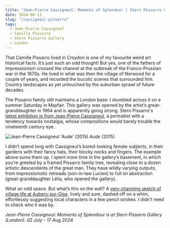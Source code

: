 ```yaml
---
title: "Jean-Pierre Cassigneul: Moments of Splendour | Stern Pissarro Gallery"
date: 2024-08-11
slug: "/cassigneul-pissarro"
tags:
  - Jean-Pierre Cassigneul
  - Camille Pissarro
  - Stern Pissarro Gallery
  - London
---
```


That Camille Pissarro lived in Croydon is one of my favourite weird art historical facts. It’s just such an odd thought! But yes, one of the fathers of Impressionism crossed the channel at the outbreak of the Franco-Prussian war in the 1870s. He lived in what was then the village of Norwood for a couple of years, and recorded the bucolic scenes that surrounded him. Country landscapes as yet untouched by the suburban sprawl of future decades.

The Pissarro family still maintains a London base: I stumbled across it on a summer Saturday in Mayfair. This gallery was opened by the artist’s great-granddaughter in 1964 and is apparently going strong. Stern Pissarro's [latest exhibition is from Jean-Pierre Cassigneul](https://issuu.com/pissarro/docs/stern_pissarro-cassigneu-online?fr=xKAE9_zU1NQ), a portraitist with a tendency towards nostalgia, whose compositions would barely trouble the nineteenth century eye.

![Jean-Pierre Cassigneul 'Aude' (2015)](/cassigneul-pissarro-1.jpeg)
_Aude_ (2015)

I didn’t spend long with Cassigneul’s bored-looking female subjects, in their gardens with their fancy hats, their blocky necks and fingers. The example above sums them up. I spent more time in the gallery’s basement, in which you’re greeted by a framed Pissarro family tree, revealing close to a dozen artistic descendents of the great man. They have wildly varying outputs, from impressionistic retreads (son-in-law Lucien) to full on abstraction (great-granddaughter Lélia, who opened the gallery).

What an odd space. But what’s this on the wall? A [very charming sketch of village life at Aubers-sur-Oise](https://www.pissarro.art/artworksdetails/847461/0/camille-pissarro-1830-1903-auvers-sur), lively and sure, dashed off on a whim, effortlessly suggesting local characters in a few pencil strokes. I didn’t need to check who it was by.

_Jean-Pierre Cassigneul: Moments of Splendour is at Stern Pissarro Gallery (London). 02 July - 17 Aug 2024_
